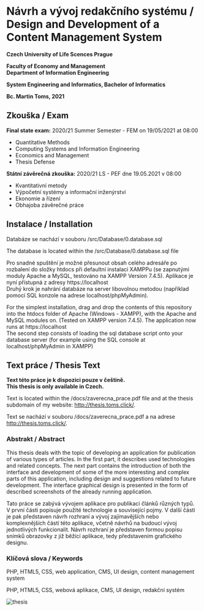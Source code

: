 # Návrh a vývoj redakčního systému / Design and Development of a Content Management System


**Czech University of Life Scences Prague**  

**Faculty of Economy and Management**  
**Department of Information Engineering**

**System Engineering and Informatics, Bachelor of Informatics**  

**Bc. Martin Toms, 2021**

## Zkouška / Exam

**Final state exam:** 2020/21 Summer Semester - FEM on 19/05/2021 at 08:00
- Quantitative Methods
- Computing Systems and Information Engineering
- Economics and Management
- Thesis Defense


**Státní závěrečná zkouška:** 2020/21 LS - PEF dne 19.05.2021 v 08:00
- Kvantitativní metody
- Výpočetní systémy a informační inženýrství
- Ekonomie a řízení
- Obhajoba závěrečné práce

## Instalace / Installation

Databáze se nachází v souboru /src/Database/0.database.sql

The database is located within the /src/Database/0.database.sql file

Pro snadné spuštění je možné přesunout obsah celého adresáře po rozbalení do složky
htdocs při defaultní instalaci XAMPPu (se zapnutými moduly Apache a MySQL, testováno
na XAMPP Version 7.4.5). Aplikace je nyní přístupná z adresy https://localhost  
Druhý krok je nahrání databáze na server libovolnou metodou (například pomocí SQL
konzole na adrese localhost/phpMyAdmin).


For the simplest installation, drag and drop the contents of this repository into the htdocs folder of Apache (Windows - XAMPP), with the Apache and MySQL modules on. (Tested on XAMPP 
version 7.4.5). The application now runs at https://localhost  
The second step consists of loading the sql database script onto your database server (for example using the SQL console at localhost/phpMyAdmin in XAMPP)

## Text práce / Thesis Text

**Text této práce je k dispozici pouze v češtině.**  
**This thesis is only available in Czech.**  

Text is located within the /docs/zaverecna_prace.pdf file and at the thesis subdomain of my website: http://thesis.toms.click/.


Text se nachází v souboru /docs/zaverecna_prace.pdf a na adrese http://thesis.toms.click/.

### Abstrakt / Abstract

This thesis deals with the topic of developing an application for publication of various types
of articles. In the first part, it describes used technologies and related concepts. The next part
contains the introduction of both the interface and development of some of the more
interesting and complex parts of this application, including design and suggestions related
to future development. The interface graphical design is presented in the form of described
screenshots of the already running application.


Tato práce se zabývá vývojem aplikace pro publikaci článků různých typů. V první části
popisuje použité technologie a související pojmy. V další části je pak představen návrh
rozhraní a vývoj zajímavějších nebo komplexnějších částí této aplikace, včetně návrhů na
budoucí vývoj jednotlivých funkcionalit. Návrh rozhraní je představen formou popisu
snímků obrazovky z již běžící aplikace, tedy představením grafického designu. 

### Klíčová slova / Keywords

PHP, HTML5, CSS, web application, CMS, UI design, content management
system


PHP, HTML5, CSS, webová aplikace, CMS, UI design, redakční systém



![thesis](https://user-images.githubusercontent.com/22296739/125852438-538664e9-0d12-4b95-8a76-376ac23308c0.png)
